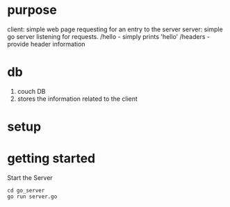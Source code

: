 # purpose

client: simple web page requesting for an entry to the server
server: simple go server listening for requests.
    /hello - simply prints 'hello'
    /headers - provide header information

# db

1. couch DB
2. stores the information related to the client

# setup


# getting started

Start the Server
```
cd go_server
go run server.go
```

